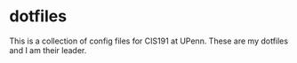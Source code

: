 # dotfiles
This is a collection of config files for CIS191 at UPenn.
These are my dotfiles and I am their leader.
